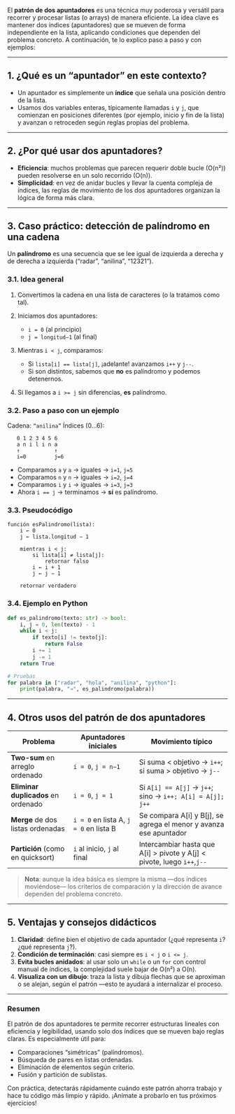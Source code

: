 El **patrón de dos apuntadores** es una técnica muy poderosa y versátil para recorrer y procesar listas (o arrays) de manera eficiente. La idea clave es mantener dos índices (apuntadores) que se mueven de forma independiente en la lista, aplicando condiciones que dependen del problema concreto. A continuación, te lo explico paso a paso y con ejemplos:

---

## 1. ¿Qué es un “apuntador” en este contexto?

* Un apuntador es simplemente un **índice** que señala una posición dentro de la lista.
* Usamos dos variables enteras, típicamente llamadas `i` y `j`, que comienzan en posiciones diferentes (por ejemplo, inicio y fin de la lista) y avanzan o retroceden según reglas propias del problema.

---

## 2. ¿Por qué usar dos apuntadores?

* **Eficiencia**: muchos problemas que parecen requerir doble bucle (O(n²)) pueden resolverse en un solo recorrido (O(n)).
* **Simplicidad**: en vez de anidar bucles y llevar la cuenta compleja de índices, las reglas de movimiento de los dos apuntadores organizan la lógica de forma más clara.

---

## 3. Caso práctico: detección de palíndromo en una cadena

Un **palíndromo** es una secuencia que se lee igual de izquierda a derecha y de derecha a izquierda (“radar”, “anilina”, “12321”).

### 3.1. Idea general

1. Convertimos la cadena en una lista de caracteres (o la tratamos como tal).
2. Iniciamos dos apuntadores:

   * `i = 0` (al principio)
   * `j = longitud−1` (al final)
3. Mientras `i < j`, comparamos:

   * Si `lista[i] == lista[j]`, ¡adelante! avanzamos `i++` y `j--`.
   * Si son distintos, sabemos que **no** es palíndromo y podemos detenernos.
4. Si llegamos a `i >= j` sin diferencias, **es** palíndromo.

### 3.2. Paso a paso con un ejemplo

Cadena: `“anilina”`
Índices (0…6):

```
   0 1 2 3 4 5 6
   a n i l i n a
   ↑           ↑
   i=0         j=6
```

* Comparamos `a` y `a` → iguales → `i=1`, `j=5`
* Comparamos `n` y `n` → iguales → `i=2`, `j=4`
* Comparamos `i` y `i` → iguales → `i=3`, `j=3`
* Ahora `i == j` → terminamos → **sí** es palíndromo.

### 3.3. Pseudocódigo

```
función esPalindromo(lista):
    i ← 0
    j ← lista.longitud − 1

    mientras i < j:
        si lista[i] ≠ lista[j]:
            retornar falso
        i ← i + 1
        j ← j − 1

    retornar verdadero
```

### 3.4. Ejemplo en Python

```python
def es_palindromo(texto: str) -> bool:
    i, j = 0, len(texto) - 1
    while i < j:
        if texto[i] != texto[j]:
            return False
        i += 1
        j -= 1
    return True

# Pruebas
for palabra in ["radar", "hola", "anilina", "python"]:
    print(palabra, "→", es_palindromo(palabra))
```

---

## 4. Otros usos del patrón de dos apuntadores

| Problema                            | Apuntadores iniciales                  | Movimiento típico                                                         |
| ----------------------------------- | -------------------------------------- | ------------------------------------------------------------------------- |
| **Two-sum** en arreglo ordenado     | `i = 0`, `j = n−1`                     | Si suma < objetivo → `i++`; si suma > objetivo → `j--`                    |
| **Eliminar duplicados** en ordenado | `i = 0`, `j = 1`                       | Si `A[i] == A[j]` → `j++`; sino → `i++; A[i] = A[j]; j++`                 |
| **Merge** de dos listas ordenadas   | `i = 0` en lista A, `j = 0` en lista B | Se compara A\[i] y B\[j], se agrega el menor y avanza ese apuntador       |
| **Partición** (como en quicksort)   | `i` al inicio, `j` al final            | Intercambiar hasta que A\[i] > pivote y A\[j] < pivote, luego `i++`,`j--` |

> **Nota**: aunque la idea básica es siempre la misma —dos índices moviéndose— los criterios de comparación y la dirección de avance dependen del problema concreto.

---

## 5. Ventajas y consejos didácticos

1. **Claridad**: define bien el objetivo de cada apuntador (¿qué representa `i`? ¿qué representa `j`?).
2. **Condición de terminación**: casi siempre es `i < j` o `i <= j`.
3. **Evita bucles anidados**: al usar solo un `while` o un `for` con control manual de índices, la complejidad suele bajar de O(n²) a O(n).
4. **Visualiza con un dibujo**: traza la lista y dibuja flechas que se aproximan o se alejan, según el patrón —esto te ayudará a internalizar el proceso.

---

### Resumen

El patrón de dos apuntadores te permite recorrer estructuras lineales con eficiencia y legibilidad, usando solo dos índices que se mueven bajo reglas claras. Es especialmente útil para:

* Comparaciones “simétricas” (palíndromos).
* Búsqueda de pares en listas ordenadas.
* Eliminación de elementos según criterio.
* Fusión y partición de sublistas.

Con práctica, detectarás rápidamente cuándo este patrón ahorra trabajo y hace tu código más limpio y rápido. ¡Anímate a probarlo en tus próximos ejercicios!
